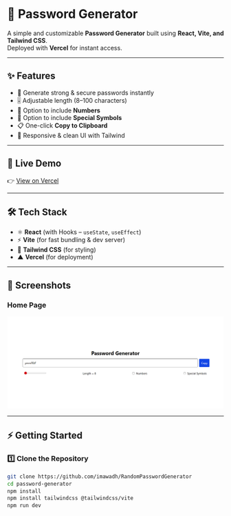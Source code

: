# 🔐 Password Generator


A simple and customizable **Password Generator** built using **React, Vite, and Tailwind CSS**.  
Deployed with **Vercel** for instant access.

---

## ✨ Features
- 🔑 Generate strong & secure passwords instantly
- 🎚️ Adjustable length (8–100 characters)
- 🔢 Option to include **Numbers**
- 🔣 Option to include **Special Symbols**
- 📋 One-click **Copy to Clipboard**
- 📱 Responsive & clean UI with Tailwind

---

## 🚀 Live Demo
👉 [View on Vercel](https://random-password-generator-amber-kappa.vercel.app/)  

---

## 🛠️ Tech Stack
- ⚛️ **React** (with Hooks – `useState`, `useEffect`)
- ⚡ **Vite** (for fast bundling & dev server)
- 🎨 **Tailwind CSS** (for styling)
- ▲ **Vercel** (for deployment)

---

## 📸 Screenshots
### Home Page
![App Screenshot](./image.png)  

---

## ⚡ Getting Started

### 1️⃣ Clone the Repository
```bash
git clone https://github.com/imawadh/RandomPasswordGenerator
cd password-generator
npm install
npm install tailwindcss @tailwindcss/vite
npm run dev

